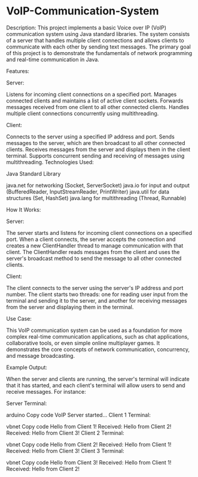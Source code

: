 # VoIP-Communication-System

Description:
This project implements a basic Voice over IP (VoIP) communication system using Java standard libraries. The system consists of a server that handles multiple client connections and allows clients to communicate with each other by sending text messages. The primary goal of this project is to demonstrate the fundamentals of network programming and real-time communication in Java.

Features:

Server:

Listens for incoming client connections on a specified port.
Manages connected clients and maintains a list of active client sockets.
Forwards messages received from one client to all other connected clients.
Handles multiple client connections concurrently using multithreading.

Client:

Connects to the server using a specified IP address and port.
Sends messages to the server, which are then broadcast to all other connected clients.
Receives messages from the server and displays them in the client terminal.
Supports concurrent sending and receiving of messages using multithreading.
Technologies Used:

Java Standard Library

java.net for networking (Socket, ServerSocket)
java.io for input and output (BufferedReader, InputStreamReader, PrintWriter)
java.util for data structures (Set, HashSet)
java.lang for multithreading (Thread, Runnable)

How It Works:

Server:

The server starts and listens for incoming client connections on a specified port.
When a client connects, the server accepts the connection and creates a new ClientHandler thread to manage communication with that client.
The ClientHandler reads messages from the client and uses the server's broadcast method to send the message to all other connected clients.

Client:

The client connects to the server using the server's IP address and port number.
The client starts two threads: one for reading user input from the terminal and sending it to the server, and another for receiving messages from the server and displaying them in the terminal.

Use Case:

This VoIP communication system can be used as a foundation for more complex real-time communication applications, such as chat applications, collaborative tools, or even simple online multiplayer games. It demonstrates the core concepts of network communication, concurrency, and message broadcasting.

Example Output:

When the server and clients are running, the server's terminal will indicate that it has started, and each client's terminal will allow users to send and receive messages. For instance:

Server Terminal:

arduino
Copy code
VoIP Server started...
Client 1 Terminal:

vbnet
Copy code
Hello from Client 1!
Received: Hello from Client 2!
Received: Hello from Client 3!
Client 2 Terminal:

vbnet
Copy code
Hello from Client 2!
Received: Hello from Client 1!
Received: Hello from Client 3!
Client 3 Terminal:

vbnet
Copy code
Hello from Client 3!
Received: Hello from Client 1!
Received: Hello from Client 2!

